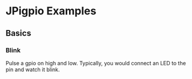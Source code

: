 # JPigpio Examples

## Basics

### Blink
Pulse a gpio on high and low.  Typically, you would connect an LED to the pin and watch it blink.

